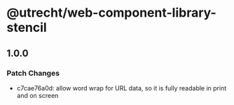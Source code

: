 # @utrecht/web-component-library-stencil

## 1.0.0

### Patch Changes

- c7cae76a0d: allow word wrap for URL data, so it is fully readable in print and on screen
